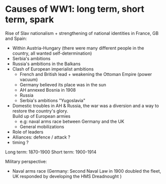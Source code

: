 
# Causes of WW1: long term, short term, spark

Rise of Slav nationalism + strengthening of national identities in France, GB and Spain:

* Within Austria-Hungary (there were many different people in the country, all wanted self-determination)
* Serbia's ambitions
* Russia's ambitions in the Balkans
* Clash of European imperialist ambitions 
	* French and British lead + weakening the Ottoman Empire (power vacuum)
	* Germany believed its place was in the sun
	* AH annexed Bosnia in 1908 
	* Russia
	* Serbia's ambitions "Yugoslavia"
* Domestic troubles in AH & Russia, the war was a diversion and a way to restore the country's glory.  
Build up of European armies 
	* e.g: naval arms race between Germany and the UK
	* General mobilizations
* Role of leaders
* Alliances: defence / attack ?
* timing ?

Long term: 1870-1900
Short term: 1900-1914

Military perspective:

* Naval arms race (Germany: Second Naval Law in 1900 doubled the fleet, UK responded by developing the HMS Dreadnought )


<!--stackedit_data:
eyJoaXN0b3J5IjpbMTkxMzkwNjUyMywxMTMxODU3OTU3LDk2Mj
kwNDQ5OV19
-->